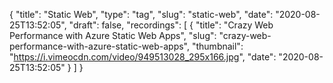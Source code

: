{
  "title": "Static Web",
  "type": "tag",
  "slug": "static-web",
  "date": "2020-08-25T13:52:05",
  "draft": false,
  "recordings": [
    {
      "title": "Crazy Web Performance with Azure Static Web Apps",
      "slug": "crazy-web-performance-with-azure-static-web-apps",
      "thumbnail": "https://i.vimeocdn.com/video/949513028_295x166.jpg",
      "date": "2020-08-25T13:52:05"
    }
  ]
}